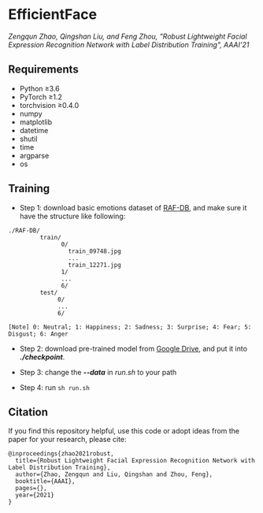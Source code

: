 # EfficientFace

*Zengqun Zhao, Qingshan Liu, and Feng Zhou, "Robust Lightweight Facial Expression Recognition Network with Label Distribution Training", AAAI'21*


## Requirements
- Python $\geq$3.6
- PyTorch $\geq$1.2
- torchvision $\geq$0.4.0
- numpy
- matplotlib
- datetime
- shutil
- time
- argparse
- os

## Training

- Step 1: download basic emotions dataset of [RAF-DB](http://www.whdeng.cn/raf/model1.html), and make sure it have the structure like following:
 
```
./RAF-DB/
         train/
               0/
                 train_09748.jpg
                 ...
                 train_12271.jpg
               1/
               ...
               6/
         test/
              0/
              ...
              6/

[Note] 0: Neutral; 1: Happiness; 2: Sadness; 3: Surprise; 4: Fear; 5: Disgust; 6: Anger
```

- Step 2: download pre-trained model from
   [Google Drive](https://drive.google.com/file/d/1sRS8Vc96uWx_1BSi-y9uhc_dY7mSED6f/view?usp=sharing),
    and put it into ***./checkpoint***.
    
- Step 3: change the ***--data*** in *run.sh* to your path 

- Step 4: run ```sh run.sh ```


## Citation

If you find this repository helpful, use this code or adopt ideas from the paper for your research, please cite:

```
@inproceedings{zhao2021robust,
  title={Robust Lightweight Facial Expression Recognition Network with Label Distribution Training},
  author={Zhao, Zengqun and Liu, Qingshan and Zhou, Feng},
  booktitle={AAAI},
  pages={},
  year={2021}
}
```
